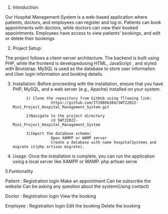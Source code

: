 1. Introduction:

Our Hospital Management System is a web-based application where patients, doctors, and employees can register and log in. Patients can book appointments with doctors, while doctors can view their booked appointments. Employees have access to view patients' bookings, and edit or delete their bookings



2. Project Setup:

The project follows a client-server architecture. The backend is built using PHP, while the frontend is developedusing HTML, JavaScript , and styled with Bootstrap. MySQL is used as the database to store user information and User login information and booking details.


3. Installation:
Before proceeding with the installation, ensure that you have PHP, MySQL, and a web server (e.g., Apache) installed on your system.

             1) Clone the repository from GitHub using fllowing link:
                        https://github.com/IT20056384/SWT22022-Mini_Project_Hospital_Management_System.git  

             2)Navigate to the project directory
                        cd SWT22022-Mini_Project_Hospital_Management_System

   	         3)Import the database schema:
                        Open XAMPP or WAMP server
                        Create a database with name hospitalSystems and migrate it(php artisan migrate).
                        


4. Usage:
Once the installation is complete, you can run the application using a local server like XAMPP or WAMP.
php artisan serve


5.Funtionality

Patient :  Registration
           login
           Make an appointment
           Can be subscribe the website
           Can be asking any question about the system(Using contact)

Doctor  :  Registration
           login
           View the booking

Employee : Registration
           login
           Edit the booking
           Delete the booking

